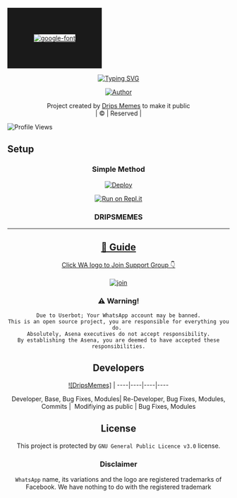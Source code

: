 <a href="https://bit.ly/3koZRGY"><img src="https://fontmeme.com/temporary/82ff3cfcc1606b503d0b853f7262f8ba.png" alt="google-font" border="60"></a>






<!-- Typing SVG -->
<p align="center">
    <a href="https://git.io/J0hKr">
        <img
            src="https://readme-typing-svg.herokuapp.com?size=33&width=800&lines=Welcome+To+Zim-Bot+Coded+By+DripsMemes..."
            alt="Typing SVG"
        />
    </a>
</p>



  <p align="center">
<a href=""><img title="Author" src="https://i.imgur.com/JRtatcV.jpg/badge/Author-DRIPSMEMES/BLENNIE?color=blue&style=for-the-badge&logo=whatsapp"></a>
</p>
</div>
<p align="center">
Project created by <a href="https://github.com/dripshacker">Drips Memes</a> to make it public
    <br>
       | © |
        Reserved |
    <br> 
</p>

![Profile Views](https://hits.seeyoufarm.com/api/count/incr/badge.svg?url=https://github.com/zim-bot/zim-bot&title=Profile%20Views)

## Setup
<div align="center">

  ### Simple Method
  
[![Deploy](https://www.herokucdn.com/deploy/button.svg)](https://heroku.com/deploy?template=https://github.com/zim-bot/zim-bot) 
  
[![Run on Repl.it](https://repl.it/badge/github/quiec/whatsAlfa)](https://replit.com/@ReinhardTuna/Zim-BOt?v=1)
  
### DRIPSMEMES



----

  <p align="center">
  <a href="httsp://github.com/zim-bot">
    
<a href="https://github/repo-size/zim-bot/zim-bot?color=green&label=Repo%20total%20size&style=plastic">
<p align="center">
<a href="https://github.com/zim-bot"
<img title="Followers" src="https://img.shields.io/github/followers/farhan-dqz?color=blue&style=flat-square"></a>
<a href="https://wa/me/27634090203">


## 📢 Guide
Click WA logo to Join Support Group 👇
    <br>
<br>
  [![join](https://github.com/Alien-alfa/PublicBot/blob/main/wlogo.svg.png)](https://chat.whatsapp.com/BsI2vxSy2UxFB4IpoVLc3Y)
  <div align="center">
       
 
    
### ⚠️ Warning! 
```
Due to Userbot; Your WhatsApp account may be banned.
This is an open source project, you are responsible for everything you do. 
Absolutely, Asena executives do not accept responsibility.
By establishing the Asena, you are deemed to have accepted these responsibilities.
```

## Developers
  <div align="center">
    
  [![DripsMemes]](https://github.com/dripshacker) | 
----|----|----|----

Developer, Base, Bug Fixes, Modules| Re-Developer, Bug Fixes, Modules, Commits |  Modifiying  as   public | Bug Fixes, Modules 
  </div>
    


## License
This project is protected by `GNU General Public Licence v3.0` license.

### Disclaimer
`WhatsApp` name, its variations and the logo are registered trademarks of Facebook. We have nothing to do with the registered trademark
